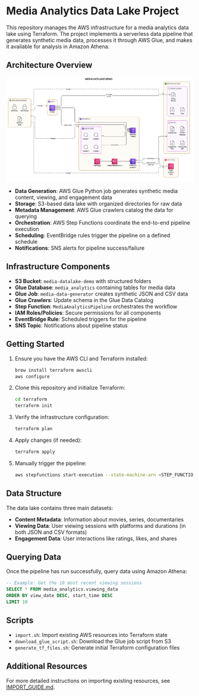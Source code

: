 # Media Analytics Data Lake Project

This repository manages the AWS infrastructure for a media analytics data lake using Terraform. The project implements a serverless data pipeline that generates synthetic media data, processes it through AWS Glue, and makes it available for analysis in Amazon Athena.

## Architecture Overview

![Media Analytics Architecture](media%20architecture.png)

- **Data Generation**: AWS Glue Python job generates synthetic media content, viewing, and engagement data
- **Storage**: S3-based data lake with organized directories for raw data
- **Metadata Management**: AWS Glue crawlers catalog the data for querying
- **Orchestration**: AWS Step Functions coordinate the end-to-end pipeline execution
- **Scheduling**: EventBridge rules trigger the pipeline on a defined schedule
- **Notifications**: SNS alerts for pipeline success/failure

## Infrastructure Components

- **S3 Bucket**: `media-datalake-demo` with structured folders
- **Glue Database**: `media_analytics` containing tables for media data
- **Glue Job**: `media-data-generator` creates synthetic JSON and CSV data
- **Glue Crawlers**: Update schema in the Glue Data Catalog
- **Step Function**: `MediaAnalyticsPipeline` orchestrates the workflow
- **IAM Roles/Policies**: Secure permissions for all components
- **EventBridge Rule**: Scheduled triggers for the pipeline
- **SNS Topic**: Notifications about pipeline status

## Getting Started

1. Ensure you have the AWS CLI and Terraform installed:
   ```bash
   brew install terraform awscli
   aws configure
   ```

2. Clone this repository and initialize Terraform:
   ```bash
   cd terraform
   terraform init
   ```

3. Verify the infrastructure configuration:
   ```bash
   terraform plan
   ```

4. Apply changes (if needed):
   ```bash
   terraform apply
   ```

5. Manually trigger the pipeline:
   ```bash
   aws stepfunctions start-execution --state-machine-arn <STEP_FUNCTION_ARN> --name "ManualExecution-$(date +%s)"
   ```

## Data Structure

The data lake contains three main datasets:
- **Content Metadata**: Information about movies, series, documentaries
- **Viewing Data**: User viewing sessions with platforms and durations (in both JSON and CSV formats)
- **Engagement Data**: User interactions like ratings, likes, and shares

## Querying Data

Once the pipeline has run successfully, query data using Amazon Athena:

```sql
-- Example: Get the 10 most recent viewing sessions
SELECT * FROM media_analytics.viewing_data 
ORDER BY view_date DESC, start_time DESC 
LIMIT 10
```

## Scripts

- `import.sh`: Import existing AWS resources into Terraform state
- `download_glue_script.sh`: Download the Glue job script from S3
- `generate_tf_files.sh`: Generate initial Terraform configuration files

## Additional Resources

For more detailed instructions on importing existing resources, see [IMPORT_GUIDE.md](IMPORT_GUIDE.md).

